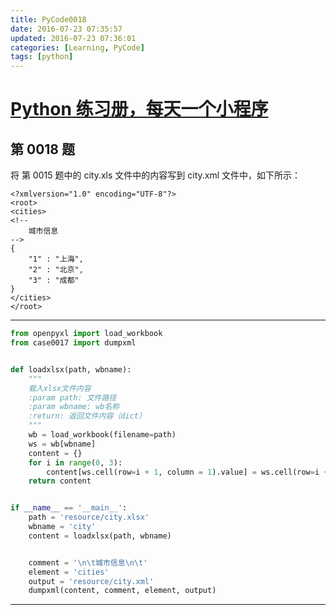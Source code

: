 ```yaml
---
title: PyCode0018
date: 2016-07-23 07:35:57
updated: 2016-07-23 07:36:01
categories: [Learning, PyCode]
tags: [python]
---
```


# [Python 练习册，每天一个小程序]( https://coding.net/u/xiaofeig/p/show-me-the-code/git)

## 第 0018 题


将 第 0015 题中的 city.xls 文件中的内容写到 city.xml 文件中，如下所示：

<!-- more -->

    <?xmlversion="1.0" encoding="UTF-8"?>
    <root>
    <cities>
    <!--
        城市信息
    -->
    {
        "1" : "上海",
        "2" : "北京",
        "3" : "成都"
    }
    </cities>
    </root>




------------


```python
from openpyxl import load_workbook
from case0017 import dumpxml


def loadxlsx(path, wbname):
    """
    载入xlsx文件内容
    :param path: 文件路径
    :param wbname: wb名称
    :return: 返回文件内容（dict）
    """
    wb = load_workbook(filename=path)
    ws = wb[wbname]
    content = {}
    for i in range(0, 3):
        content[ws.cell(row=i + 1, column = 1).value] = ws.cell(row=i + 1, column = 2).value
    return content


if __name__ == '__main__':
    path = 'resource/city.xlsx'
    wbname = 'city'
    content = loadxlsx(path, wbname)


    comment = '\n\t城市信息\n\t'
    element = 'cities'
    output = 'resource/city.xml'
    dumpxml(content, comment, element, output)
```


------------